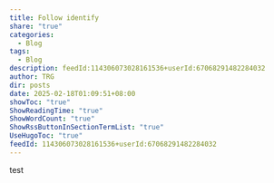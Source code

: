 ```yaml
---
title: Follow identify
share: "true"
categories:
  - Blog
tags:
  - Blog
description: feedId:114306073028161536+userId:67068291482284032
author: TRG
dir: posts
date: 2025-02-18T01:09:51+08:00
showToc: "true"
ShowReadingTime: "true"
ShowWordCount: "true"
ShowRssButtonInSectionTermList: "true"
UseHugoToc: "true"
feedId: 114306073028161536+userId:67068291482284032
---
```

test